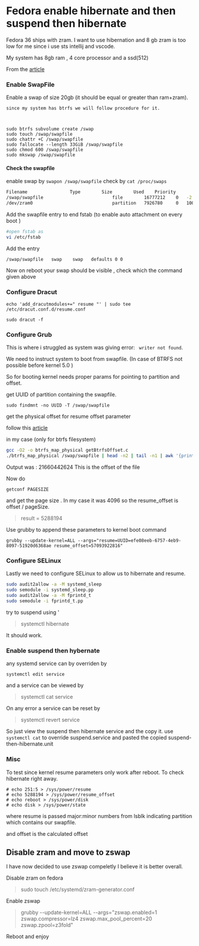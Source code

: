 # Fedora enable hibernate and then suspend then hibernate

Fedora 36 ships with zram.
I want to use hibernation and  8 gb zram is too low for me since i use sts intellij and vscode. 

My system has 8gb ram , 4 core processor and a ssd(512) 


From the [article](https://j3ff.org/post/framework_fedora_hibernate/) 

### Enable SwapFile
Enable a swap of size 20gb (it should be equal or greater than ram+zram). 
    
    since my system has btrfs we will follow procedure for it.


    
    sudo btrfs subvolume create /swap
    sudo touch /swap/swapfile
    sudo chattr +C /swap/swapfile
    sudo fallocate --length 33GiB /swap/swapfile
    sudo chmod 600 /swap/swapfile
    sudo mkswap /swap/swapfile
    
#### Check the swapfile 
enable swap by `swapon /swap/swapfile`
check by `cat /proc/swaps`


```bash
Filename				Type		Size		Used	Priority
/swap/swapfile                          file		16777212	0	-2
/dev/zram0                              partition	7926780		0	100

```

Add the swapfile entry to end fstab (to enable auto attachment on every boot )

```sh
#open fstab as 
vi /etc/fstab
```
Add the entry
```
/swap/swapfile   swap    swap   defaults 0 0
```
Now on reboot your swap should be visible , check which the command given above
### Configure Dracut

`echo 'add_dracutmodules+=" resume "' | sudo tee /etc/dracut.conf.d/resume.conf`


`sudo dracut -f`


### Configure Grub 

This is where i struggled as system was giving error:  ` writer not found`.

We need to instruct system to boot from swapfile. (In case of BTRFS not possible before kernel 5.0 )

So for booting kernel needs proper params for pointing to partition and offset.

get UUID of partition containing the swapfile.

```
sudo findmnt -no UUID -T /swap/swapfile
```
get the physical offset for resume offset parameter

follow this [article](https://wiki.archlinux.org/title/Power_management/Suspend_and_hibernate#Hibernation_into_swap_file_on_Btrfs)

in my case (only for btrfs filesystem) 
```sh
gcc -O2 -o btrfs_map_physical getBtrfsOffset.c
./btrfs_map_physical /swap/swapfile | head -n2 | tail -n1 | awk '{print $9}'

```
Output was : 21660442624
This is the offset of the file

Now do 
```
getconf PAGESIZE
```
and get the page size . In my case it was 4096 
so the resume_offset is offset / pageSize.

> result = 5288194


Use grubby to append these parameters to kernel boot command


```
grubby --update-kernel=ALL --args="resume=UUID=efe08eeb-6757-4eb9-8097-51920d6368ae resume_offset=57093922816"
```

### Configure SELinux

Lastly we need to configure SELinux to allow us to hibernate and resume.

```sh
sudo audit2allow -a -M systemd_sleep
sudo semodule -i systemd_sleep.pp
sudo audit2allow -a -M fprintd_t
sudo semodule -i fprintd_t.pp
```

try to suspend using '
> systemctl hibernate

It should work. 

### Enable suspend then hybernate

any systemd service can by overriden by
```
systemctl edit service
```
and a service can be viewed by 
> systemctl cat service

On any error a service can be reset by 
> systemctl revert service

So just view the suspend then hibernate service 
and the copy it.
use `systemctl cat` to override suspend.service and pasted the copied suspend-then-hibernate.unit



### Misc 
To test since kernel resume parameters only work after reboot. To check hibernate right away.

```
# echo 251:5 > /sys/power/resume
# echo 5288194 > /sys/power/resume_offset
# echo reboot > /sys/power/disk
# echo disk > /sys/power/state
```

where resume is passed major:minor numbers from lsblk indicating partition which contains our swapfile.

and offset is the calculated offset


## Disable zram and move to zswap 

I have now decided to use zswap compeletly I believe it is better overall.

Disable zram on fedora
> sudo touch /etc/systemd/zram-generator.conf

Enable zswap 
> grubby --update-kernel=ALL --args="zswap.enabled=1 zswap.compressor=lz4 zswap.max_pool_percent=20 zswap.zpool=z3fold"


Reboot and enjoy